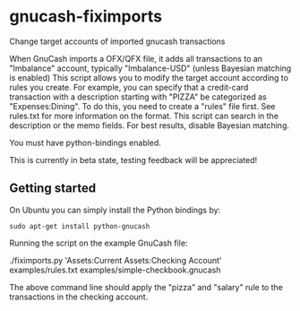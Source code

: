 gnucash-fiximports
==================

Change target accounts of imported gnucash transactions

When GnuCash imports a OFX/QFX file, it adds all transactions to an
"Imbalance" account, typically "Imbalance-USD" (unless Bayesian matching
is enabled)
This script allows you to modify the target account according to rules
you create. For example, you can specify that a credit-card transaction
with a description starting with "PIZZA" be categorized as "Expenses:Dining".
To do this, you need to create a "rules" file first. See rules.txt for
more information on the format.
This script can search in the description or the memo fields.
For best results, disable Bayesian matching.

You must have python-bindings enabled.

This is currently in beta state, testing feedback will be appreciated!

Getting started
---------------

On Ubuntu you can simply install the Python bindings by:

    sudo apt-get install python-gnucash

Running the script on the example GnuCash file:

   ./fiximports.py 'Assets:Current Assets:Checking Account' examples/rules.txt examples/simple-checkbook.gnucash 

The above command line should apply the "pizza" and "salary" rule to the transactions in the checking account.
